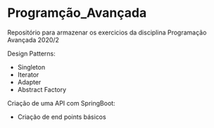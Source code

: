 # Programção_Avançada

Repositório para armazenar os exercicios da disciplina Programação Avançada 2020/2

Design Patterns:

- Singleton
- Iterator
- Adapter
- Abstract Factory


Criação de uma API com SpringBoot:

- Criação de end points básicos
